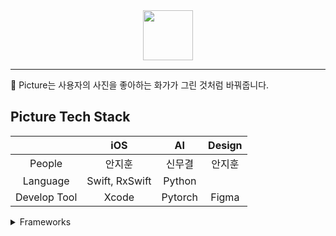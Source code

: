 <center>
<img src = "https://user-images.githubusercontent.com/68891494/163768752-9b319a50-5bde-4301-aa8b-71682da84d36.png" width = 80 >
</center>

---
📱 Picture는 사용자의 사진을 좋아하는 화가가 그린 것처럼 바꿔줍니다.


## Picture Tech Stack
|                      | iOS     | AI        | Design |
|:--------------------:|:---------------:|:------------------:|:-----:|
| People | 안지훈 | 신무결       | 안지훈 |
| Language | Swift, RxSwift|  Python|||
| Develop Tool     | Xcode  | Pytorch | Figma|

<details>
<summary>Frameworks</summary>
<div markdown="1">       
  <br/>

  - RxSwift
  - RxCocoa
  - RIBs (Architecture)

</div>
</details>


